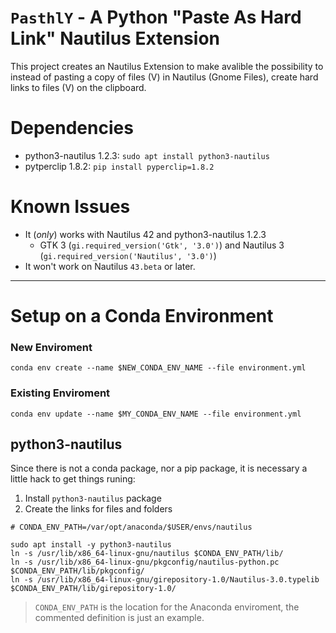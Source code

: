 # `PasthlY` - A Python "Paste As Hard Link" Nautilus Extension

This project creates an Nautilus Extension to make avalible the possibility to instead of pasting a copy of files (<Control>V) in Nautilus (Gnome Files), create hard links to files (<Shift><Control>V) on the clipboard.

# Dependencies

- python3-nautilus 1.2.3: `sudo apt install python3-nautilus`
- pytperclip 1.8.2: `pip install pyperclip=1.8.2`

# Known Issues

- It (_only_) works with Nautilus 42 and python3-nautilus 1.2.3
  - GTK 3 (`gi.required_version('Gtk', '3.0')`) and Nautilus 3 (`gi.required_version('Nautilus', '3.0')`)
- It won't work on Nautilus `43.beta` or later.

---

# Setup on a Conda Environment

### New Enviroment
`conda env create --name $NEW_CONDA_ENV_NAME --file environment.yml`

### Existing Enviroment

`conda env update --name $MY_CONDA_ENV_NAME --file environment.yml`

## python3-nautilus

Since there is not a conda package, nor a pip package, it is necessary a little hack to get things runing:

1. Install `python3-nautilus` package
2. Create the links for files and folders


```shell
# CONDA_ENV_PATH=/var/opt/anaconda/$USER/envs/nautilus

sudo apt install -y python3-nautilus
ln -s /usr/lib/x86_64-linux-gnu/nautilus $CONDA_ENV_PATH/lib/
ln -s /usr/lib/x86_64-linux-gnu/pkgconfig/nautilus-python.pc $CONDA_ENV_PATH/lib/pkgconfig/
ln -s /usr/lib/x86_64-linux-gnu/girepository-1.0/Nautilus-3.0.typelib $CONDA_ENV_PATH/lib/girepository-1.0/
```

> `CONDA_ENV_PATH` is the location for the Anaconda enviroment, the commented definition is just an example.
